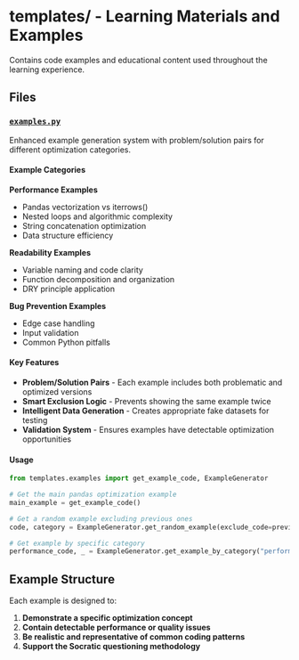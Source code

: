 # templates/ - Learning Materials and Examples

Contains code examples and educational content used throughout the learning experience.

## Files

### [`examples.py`](./examples.py)
Enhanced example generation system with problem/solution pairs for different optimization categories.

#### Example Categories

**Performance Examples**
- Pandas vectorization vs iterrows()
- Nested loops and algorithmic complexity
- String concatenation optimization
- Data structure efficiency

**Readability Examples**  
- Variable naming and code clarity
- Function decomposition and organization
- DRY principle application

**Bug Prevention Examples**
- Edge case handling
- Input validation
- Common Python pitfalls

#### Key Features

- **Problem/Solution Pairs** - Each example includes both problematic and optimized versions
- **Smart Exclusion Logic** - Prevents showing the same example twice
- **Intelligent Data Generation** - Creates appropriate fake datasets for testing
- **Validation System** - Ensures examples have detectable optimization opportunities

#### Usage

```python
from templates.examples import get_example_code, ExampleGenerator

# Get the main pandas optimization example
main_example = get_example_code()

# Get a random example excluding previous ones
code, category = ExampleGenerator.get_random_example(exclude_code=previous_code)

# Get example by specific category
performance_code, _ = ExampleGenerator.get_example_by_category("performance")
```

## Example Structure

Each example is designed to:
1. **Demonstrate a specific optimization concept**
2. **Contain detectable performance or quality issues**
3. **Be realistic and representative of common coding patterns**
4. **Support the Socratic questioning methodology**